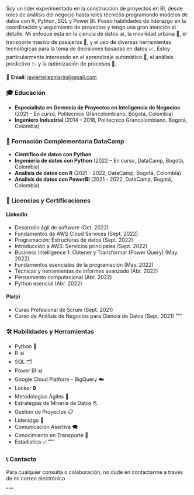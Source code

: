 
Soy un líder experimentado en la construccion de proyectos en BI, desde roles de análisis del negocio hasta roles técnicos programando modelos de datos con R, Python, SQL y Power BI. Poseo habilidades de liderazgo en la coordinación y seguimiento de proyectos y tengo una gran atención al detalle. Mi enfoque está en la ciencia de datos 📊, la movilidad urbana 🌱, el transporte masivo de pasajeros 🚌, y el uso de diversas herramientas tecnológicas para la toma de decisiones basadas en datos 📈.
Estoy particularmente interesado en el aprendizaje automático 🤖, el análisis predictivo 📉 y la optimización de procesos 🔄.


📧 **Email**: [javiertellezmarin@gmail.com](mailto:javiertellezmarin@gmail.com)

### 🎓 Educación

- **Especialista en Gerencia de Proyectos en Inteligencia de Negocios** (2021 – En curso, Politecnico Grancolombiano, Bogotá, Colombia)
- **Ingeniero Industrial** (2014 - 2018, Politecnico Grancolombiano, Bogotá, Colombia)

### 📘 Formación Complementaria DataCamp

- **Científico de datos con Python**
- **Ingeniería de datos con Python** (2022 – En curso, DataCamp, Bogotá, Colombia)
- **Analisis de datos con R** (2021 - 2022, DataCamp, Bogotá, Colombia)
- **Analisis de datos con PowerBI** (2021 - 2022, DataCamp, Bogotá, Colombia)

### 📜 Licencias y Certificaciones

#### LinkedIn
- Desarrollo ágil de software (Oct. 2022)
- Fundamentos de AWS Cloud Services (Sept. 2022)
- Programación: Estructuras de datos (Sept. 2022)
- Introducción a AWS: Servicios principales (Sept. 2022)
- Business Intelligence 1: Obtener y Transformar (Power Query) (May. 2022)
- Fundamentos esenciales de la programación (May. 2022)
- Técnicas y herramientas de informes avanzado (Abr. 2022)
- Pensamiento computacional (Abr. 2022)
- Python esencial (Abr. 2022)

#### Platzi
- Curso Profesional de Scrum (Sept. 2021)
- Curso de Análisis de Negocios para Ciencia de Datos (Sept. 2021)
"""

### 🛠️ Habilidades y Herramientas

- Python 🐍
- R 📊
- SQL 🗂️
- Power BI 📊
- Google Cloud Platform - BigQuery ☁️
- Locker 🔒
- Metodologías Ágiles 🔄
- Estrategias de Minería de Datos ⛏️
- Gestión de Proyectos 📋
- Liderazgo 👥
- Comunicación Asertiva 🗨️
- Conocimiento en Transporte 🚌
- Estadística 📈"""

### 📞 Contacto

Para cualquier consulta o colaboración, no dude en contactarme a través de mi correo electrónico

"""
